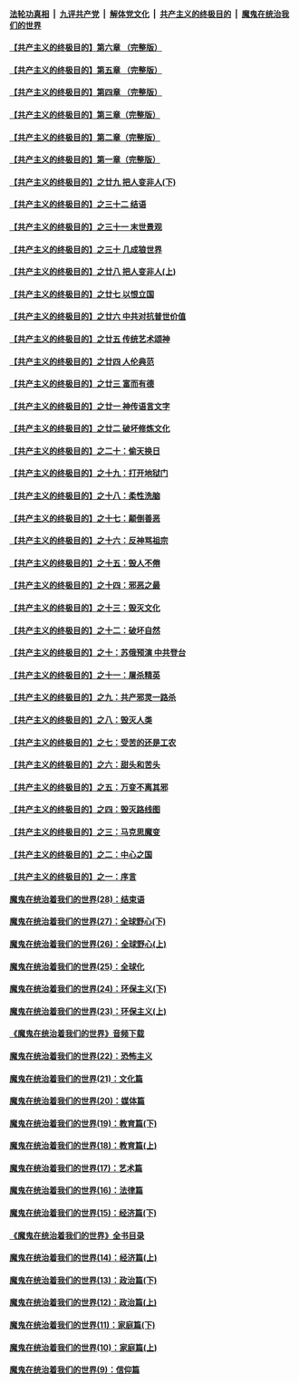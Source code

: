 ####  [法轮功真相](../../../../basic/blob/master/README.md?t=09010200) &nbsp;|&nbsp; [九评共产党](../../../../9ping.md/blob/master/README.md?t=09010200) &nbsp;|&nbsp; [解体党文化](../../../../jtdwh.md/blob/master/README.md?t=09010200)  &nbsp;|&nbsp; [共产主义的终极目的](../../../../gczydzjmd.md/blob/master/README.md?t=09010200) &nbsp;|&nbsp; [魔鬼在统治我们的世界](../../../../mgztzwmdsj.md/blob/master/README.md?t=09010200) 

#### [【共产主义的终极目的】第六章 （完整版）](../pages/nsc422/n11428913.md?t=09010200) 

#### [【共产主义的终极目的】第五章 （完整版）](../pages/nsc422/n11428912.md?t=09010200) 

#### [【共产主义的终极目的】第四章 （完整版）](../pages/nsc422/n11428907.md?t=09010200) 

#### [【共产主义的终极目的】第三章（完整版）](../pages/nsc422/n11428848.md?t=09010200) 

#### [【共产主义的终极目的】第二章（完整版）](../pages/nsc422/n11428831.md?t=09010200) 

#### [【共产主义的终极目的】第一章（完整版）](../pages/nsc422/n11417651.md?t=09010200) 

#### [【共产主义的终极目的】之廿九 把人变非人(下)](../pages/nsc422/n11344140.md?t=09010200) 

#### [【共产主义的终极目的】之三十二 结语](../pages/nsc422/n11360535.md?t=09010200) 

#### [【共产主义的终极目的】之三十一 末世景观](../pages/nsc422/n11351129.md?t=09010200) 

#### [【共产主义的终极目的】之三十 几成狼世界](../pages/nsc422/n11348280.md?t=09010200) 

#### [【共产主义的终极目的】之廿八 把人变非人(上)](../pages/nsc422/n11340492.md?t=09010200) 

#### [【共产主义的终极目的】之廿七 以恨立国](../pages/nsc422/n11336944.md?t=09010200) 

#### [【共产主义的终极目的】之廿六 中共对抗普世价值](../pages/nsc422/n11324785.md?t=09010200) 

#### [【共产主义的终极目的】之廿五 传统艺术颂神](../pages/nsc422/n11296396.md?t=09010200) 

#### [【共产主义的终极目的】之廿四 人伦典范](../pages/nsc422/n11296397.md?t=09010200) 

#### [【共产主义的终极目的】之廿三 富而有德](../pages/nsc422/n11283598.md?t=09010200) 

#### [【共产主义的终极目的】之廿一 神传语言文字](../pages/nsc422/n11263265.md?t=09010200) 

#### [【共产主义的终极目的】之廿二 破坏修炼文化](../pages/nsc422/n11245728.md?t=09010200) 

#### [【共产主义的终极目的】之二十：偷天换日](../pages/nsc422/n11238846.md?t=09010200) 

#### [【共产主义的终极目的】之十九：打开地狱门](../pages/nsc422/n11206376.md?t=09010200) 

#### [【共产主义的终极目的】之十八：柔性洗脑](../pages/nsc422/n11199994.md?t=09010200) 

#### [【共产主义的终极目的】之十七：颠倒善恶](../pages/nsc422/n11179782.md?t=09010200) 

#### [【共产主义的终极目的】之十六：反神骂祖宗](../pages/nsc422/n11166798.md?t=09010200) 

#### [【共产主义的终极目的】之十五：毁人不倦](../pages/nsc422/n11166792.md?t=09010200) 

#### [【共产主义的终极目的】之十四：邪恶之最](../pages/nsc422/n11150249.md?t=09010200) 

#### [【共产主义的终极目的】之十三：毁灭文化](../pages/nsc422/n11135227.md?t=09010200) 

#### [【共产主义的终极目的】之十二：破坏自然](../pages/nsc422/n11135214.md?t=09010200) 

#### [【共产主义的终极目的】之十：苏俄预演 中共登台](../pages/nsc422/n11118424.md?t=09010200) 

#### [【共产主义的终极目的】之十一：屠杀精英](../pages/nsc422/n11118442.md?t=09010200) 

#### [【共产主义的终极目的】之九：共产邪灵一路杀](../pages/nsc422/n11114139.md?t=09010200) 

#### [【共产主义的终极目的】之八：毁灭人类](../pages/nsc422/n11108503.md?t=09010200) 

#### [【共产主义的终极目的】之七：受苦的还是工农](../pages/nsc422/n11101809.md?t=09010200) 

#### [【共产主义的终极目的】之六：甜头和苦头](../pages/nsc422/n11096971.md?t=09010200) 

#### [【共产主义的终极目的】之五：万变不离其邪](../pages/nsc422/n11091285.md?t=09010200) 

#### [【共产主义的终极目的】之四：毁灭路线图](../pages/nsc422/n11086284.md?t=09010200) 

#### [【共产主义的终极目的】之三：马克思魔变](../pages/nsc422/n11061941.md?t=09010200) 

#### [【共产主义的终极目的】之二：中心之国](../pages/nsc422/n11047728.md?t=09010200) 

#### [【共产主义的终极目的】之一：序言](../pages/nsc422/n11086077.md?t=09010200) 

#### [魔鬼在统治着我们的世界(28)：结束语](../pages/nsc422/n10936246.md?t=09010200) 

#### [魔鬼在统治着我们的世界(27)：全球野心(下)](../pages/nsc422/n10928319.md?t=09010200) 

#### [魔鬼在统治着我们的世界(26)：全球野心(上)](../pages/nsc422/n10900318.md?t=09010200) 

#### [魔鬼在统治着我们的世界(25)：全球化](../pages/nsc422/n10788205.md?t=09010200) 

#### [魔鬼在统治着我们的世界(24)：环保主义(下)](../pages/nsc422/n10695307.md?t=09010200) 

#### [魔鬼在统治着我们的世界(23)：环保主义(上)](../pages/nsc422/n10688613.md?t=09010200) 

#### [《魔鬼在统治着我们的世界》音频下载](../pages/nsc422/n10635553.md?t=09010200) 

#### [魔鬼在统治着我们的世界(22)：恐怖主义](../pages/nsc422/n10614727.md?t=09010200) 

#### [魔鬼在统治着我们的世界(21)：文化篇](../pages/nsc422/n10597706.md?t=09010200) 

#### [魔鬼在统治着我们的世界(20)：媒体篇](../pages/nsc422/n10586579.md?t=09010200) 

#### [魔鬼在统治着我们的世界(19)：教育篇(下)](../pages/nsc422/n10564808.md?t=09010200) 

#### [魔鬼在统治着我们的世界(18)：教育篇(上)](../pages/nsc422/n10526970.md?t=09010200) 

#### [魔鬼在统治着我们的世界(17)：艺术篇](../pages/nsc422/n10499093.md?t=09010200) 

#### [魔鬼在统治着我们的世界(16)：法律篇](../pages/nsc422/n10485969.md?t=09010200) 

#### [魔鬼在统治着我们的世界(15)：经济篇(下)](../pages/nsc422/n10469975.md?t=09010200) 

#### [《魔鬼在统治着我们的世界》全书目录](../pages/nsc422/n10464261.md?t=09010200) 

#### [魔鬼在统治着我们的世界(14)：经济篇(上)](../pages/nsc422/n10457370.md?t=09010200) 

#### [魔鬼在统治着我们的世界(13)：政治篇(下)](../pages/nsc422/n10448270.md?t=09010200) 

#### [魔鬼在统治着我们的世界(12)：政治篇(上)](../pages/nsc422/n10444576.md?t=09010200) 

#### [魔鬼在统治着我们的世界(11)：家庭篇(下)](../pages/nsc422/n10440961.md?t=09010200) 

#### [魔鬼在统治着我们的世界(10)：家庭篇(上)](../pages/nsc422/n10435448.md?t=09010200) 

#### [魔鬼在统治着我们的世界(9)：信仰篇](../pages/nsc422/n10432159.md?t=09010200) 

